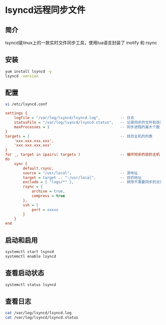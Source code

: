 # lsyncd远程同步文件

## 简介

lsyncd是linux上的一款实时文件同步工具，使用lua语言封装了 inotify 和 rsync

## 安装

```sh
yum install lsyncd -y
lsyncd -version
```

## 配置

```sh
vi /etc/lsyncd.conf
```

```ini
settings {
    logfile = "/var/log/lsyncd/lsyncd.log",         -- 日志
    statusFile = "/var/log/lsyncd/lsyncd.status",   -- 记录同步的文件和目录
    maxProcesses = 1                                -- 同步进程的最大个数
}
targets = {                                         -- 目的主机的列表
    'xxx.xxx.xxx.xxx',
    'xxx.xxx.xxx.xxx'
}
for _, target in ipairs( targets )                  -- 循环同步的目的主机
do
    sync {
        default.rsync,
        source = "/usr/local",                      -- 源地址
        target = target .. ":/usr/local",           -- 目的地址
        exclude = { "logs/*" },                     -- 排除不需要同步的文件或文件夹
        rsync = {
            archive = true,
            compress = true
        },
        ssh = {
            port = xxxxx
        }
    }
end
```

## 启动和启用

```sh
systemctl start lsyncd
systemctl enable lsyncd
```

## 查看启动状态

```sh
systemctl status lsyncd
```


## 查看日志

```sh
cat /var/log/lsyncd/lsyncd.log
cat /var/log/lsyncd/lsyncd.status
```
